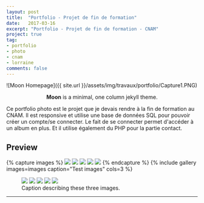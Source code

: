 ```yaml
---
layout: post
title:  "Portfolio - Projet de fin de formation"
date:   2017-03-16
excerpt: "Portfolio - Projet de fin de formation - CNAM"
project: true
tag:
- portfolio
- photo
- cnam
- lorraine
comments: false
---
```


![Moon Homepage]({{ site.url }}/assets/img/travaux/portfolio/Capture1.PNG)    

<center><b>Moon</b> is a minimal, one column jekyll theme.</center>

 Ce portfolio photo est le projet que je devais rendre à la fin de formation au CNAM. Il est responsive et utilise une base de données SQL pour pouvoir créer un compte/se connecter. Le fait de se connecter permet d'accéder à un album en plus. Et il utilise également du PHP pour la partie contact.


## Preview

{% capture images %}
    <a href="{{ site.url }}/assets/img/travaux/portfolio/Capture1-2.PNG"><img src="{{ site.url }}/assets/img/travaux/portfolio/Capture1.PNG"></a>
	<a href="{{ site.url }}/assets/img/travaux/portfolio/Capture2-2.PNG"><img src="{{ site.url }}/assets/img/travaux/portfolio/Capture2.PNG"></a>
	<a href="{{ site.url }}/assets/img/travaux/portfolio/Capture3-2.PNG"><img src="{{ site.url }}/assets/img/travaux/portfolio/Capture3.PNG"></a>
	<a href="{{ site.url }}/assets/img/travaux/portfolio/Capture4-2.PNG"><img src="{{ site.url }}/assets/img/travaux/portfolio/Capture4.PNG"></a>
	<a href="{{ site.url }}/assets/img/travaux/portfolio/Capture5-2.PNG"><img src="{{ site.url }}/assets/img/travaux/portfolio/Capture5.PNG"></a>
{% endcapture %}
{% include gallery images=images caption="Test images" cols=3 %}

<figure class="half">
    <a href="{{ site.url }}/assets/img/travaux/portfolio/Capture1-2.PNG"><img src="{{ site.url }}/assets/img/travaux/portfolio/Capture1.PNG"></a>
	<a href="{{ site.url }}/assets/img/travaux/portfolio/Capture2-2.PNG"><img src="{{ site.url }}/assets/img/travaux/portfolio/Capture2.PNG"></a>
	<a href="{{ site.url }}/assets/img/travaux/portfolio/Capture3-2.PNG"><img src="{{ site.url }}/assets/img/travaux/portfolio/Capture3.PNG"></a>
	<a href="{{ site.url }}/assets/img/travaux/portfolio/Capture4-2.PNG"><img src="{{ site.url }}/assets/img/travaux/portfolio/Capture4.PNG"></a>
	<a href="{{ site.url }}/assets/img/travaux/portfolio/Capture5-2.PNG"><img src="{{ site.url }}/assets/img/travaux/portfolio/Capture5.PNG"></a>
	<figcaption>Caption describing these three images.</figcaption>
</figure>


---
